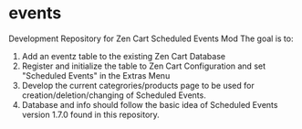 # events
Development Repository for Zen Cart Scheduled Events Mod
The goal is to:
1.  Add an eventz table to the existing Zen Cart Database
2.  Register and initialize the table to Zen Cart Configuration and set "Scheduled Events" in the Extras Menu
3.  Develop the current categrories/products page to be used for creation/deletion/changing of Scheduled Events.
4.  Database and info should follow the basic idea of Scheduled Events version 1.7.0 found in this repository.
